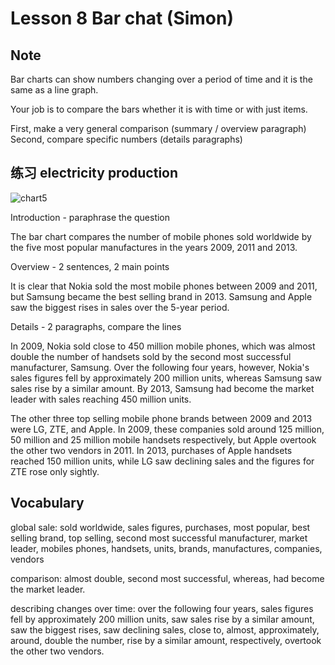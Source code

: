 # Lesson 8 Bar chat (Simon)

## Note

Bar charts can show numbers changing over a period of time and it is the same as a line graph.

Your job is to compare the bars whether it is with time or with just items.

First, make a very general comparison
(summary / overview paragraph)
Second, compare specific numbers
(details paragraphs)

## 练习 electricity production

![chart5](https://github.com/Liuhongzhi2018/LearningforIELTS/blob/main/Figures/chart5.PNG)

Introduction - paraphrase the question

The bar chart compares the number of mobile phones sold worldwide by the five most popular manufactures in the years 2009, 2011 and 2013.

Overview - 2 sentences, 2 main points

It is clear that Nokia sold the most mobile phones between 2009 and 2011, but Samsung became the best selling brand in 2013. Samsung and Apple saw the biggest rises in sales over the 5-year period.

Details - 2 paragraphs, compare the lines

In 2009, Nokia sold close to 450 million mobile phones, which was almost double the number of handsets sold by the second most successful manufacturer, Samsung. Over the following four years, however, Nokia's sales figures fell by approximately 200 million units, whereas Samsung saw sales rise by a similar amount. By 2013, Samsung had become the market leader with sales reaching 450 million units.

The other three top selling mobile phone brands between 2009 and 2013 were LG, ZTE, and Apple. In 2009, these companies sold around 125 million, 50 million and 25 million mobile handsets respectively, but Apple overtook the other two vendors in 2011. In 2013, purchases of Apple handsets reached 150 million units, while LG saw declining sales and the figures for ZTE rose only sightly.


## Vocabulary

global sale: sold worldwide, sales figures, purchases, most popular, best selling brand, top selling, second most successful manufacturer, market leader, mobiles phones, handsets, units, brands, manufactures, companies, vendors

comparison: almost double, second most successful, whereas, had become the market leader.

describing changes over time: over the following four years, sales figures fell by approximately 200 million units, saw sales rise by a similar amount, saw the biggest rises, saw declining sales, close to, almost, approximately, around, double the number, rise by a similar amount, respectively, overtook the other two vendors.
